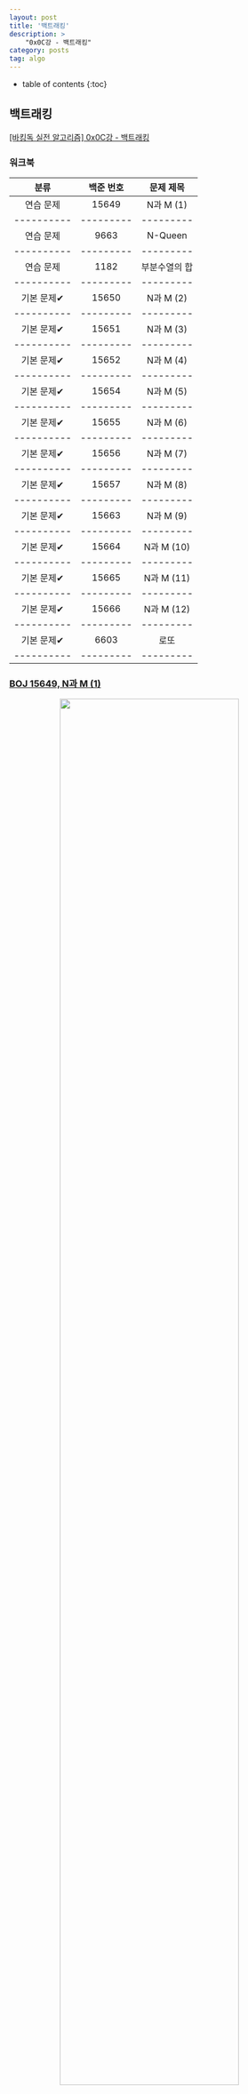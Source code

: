 ```yaml
---
layout: post
title: '백트래킹'
description: >
    "0x0C강 - 백트래킹"
category: posts
tag: algo
---
```


- table of contents
{:toc}

## 백트래킹

[[바킹독 실전 알고리즘] 0x0C강 - 백트래킹](https://blog.encrypted.gg/945)

### 워크북

|   분류   | 백준 번호 | 문제 제목 |
|:--------:|:-------:|:-------:|
| 연습 문제 | 15649 | N과 M (1) |
|----------|---------|---------|	
| 연습 문제 | 9663 | N-Queen |
|----------|---------|---------|	
| 연습 문제 | 1182 | 부분수열의 합 |
|----------|---------|---------|	
| 기본 문제✔ | 15650 | N과 M (2) |
|----------|---------|---------|
| 기본 문제✔ | 15651 | N과 M (3) |
|----------|---------|---------|
| 기본 문제✔ | 15652 | N과 M (4) |
|----------|---------|---------|
| 기본 문제✔ | 15654 | N과 M (5) |
|----------|---------|---------|
| 기본 문제✔ | 15655 | N과 M (6) |
|----------|---------|---------|
| 기본 문제✔ | 15656 | N과 M (7) |
|----------|---------|---------|
| 기본 문제✔ | 15657 | N과 M (8) |
|----------|---------|---------|
| 기본 문제✔ | 15663 | N과 M (9) |
|----------|---------|---------|
| 기본 문제✔ | 15664 | N과 M (10) |
|----------|---------|---------|
| 기본 문제✔ | 15665 | N과 M (11) |
|----------|---------|---------|
| 기본 문제✔ | 15666 | N과 M (12) |
|----------|---------|---------|
| 기본 문제✔ | 6603 | 로또 |
|----------|---------|---------|


### [BOJ 15649, N과 M (1)](https://www.acmicpc.net/problem/15649)

<center><img src="/assets/img/boj/boj15649.png" width="80%" height="80%"></center><br>

~~~c++
#include <bits/stdc++.h>
using namespace std;

int N, M; // 4 3
int arr[10];
int isused[10];

void    func(int k)
{
    if (k == M) {
        for (int i = 0; i < M; i++)
            cout << arr[i] << ' ';
        cout << '\n';
        return ;
    }

    for (int i = 1; i <= N; i++) {
        if (!isused[i]) {
            arr[k] = i;
            isused[i] = 1;
            func(k + 1);
            isused[i] = 0;
        }
    }
}

int main()
{
    ios_base::sync_with_stdio(false);
    cin.tie(NULL); cout.tie(NULL);
    cin >> N >> M;

    func(0);

    return 0;
}
~~~

~~~c++
    for (int i = 1; i <= N; i++) {
        if (!isused[i]) {
            arr[k] = i;
            isused[i] = 1;
            func(k + 1);
            isused[i] = 0;
        }
    }
~~~

- 이 반복문이 백트래킹의 전형적인 구조라고 한다. 반복문을 돌면서 arr를 채워넣고, 특정 수를 채워넣었다는 것을 체크하는 isused 배열을 1로 바꾸고 재귀를 타고 들어가는 구조다. 이 반복문은 N과 M 모든 시리즈에 사용되기 때문에, 이 반복문만 이해한다면 모든 N과 M 문제를 풀 수 있게 된다.

### [BOJ 9663, N-Queen](https://www.acmicpc.net/problem/9663)

<center><img src="/assets/img/boj/boj9663-01.png" width="80%" height="80%"></center><br>

~~~c++
#include <bits/stdc++.h>
using namespace std;

int col[15];
int N, sum;

bool    check(int m)
{
    for (int i = 0; i < m; i++) {
        if (col[i] == col[m] || abs(col[i] - col[m]) == abs(i - m))
            return false;
    }
    return true;
}

void    func(int m)
{
    if (m == N) {
        sum++;
    }
    else {
        for (int i = 0; i < N; i++)
        {
            col[m] = i;
            if (check(m))
                func(m + 1);
        }
    }
}

int main()
{
    ios_base::sync_with_stdio(false);
    cin.tie(NULL); cout.tie(NULL);
    cin >> N;

    func(0);
    cout << sum;

    return 0;
}
~~~

- 피신에서 비슷한 문제를 풀어본 적이 있다. ~풀어본 적만 있다.~

- 퀸의 이동 경로 때문에, 한 행에는 반드시 하나의 퀸만 위치할 수 있다. 따라서 우리는 input N을 받은 후 크기가 N인 일차원 배열 col[N]을 선언하여 퀸의 위치를 저장할 수 있다.

- 이후 0번째 열부터 시작하면서, 0번째 행부터 차례로 퀸을 놓기 시작하여 조건에 맞으면 계속해서 퀸을 놓아나가고, N번째 퀸을 놓는데 성공했다면 경우의 수를 늘린다. 이때 퀸의 위치가 적절한 지 따지는 함수가 중요하다.

~~~c++
bool    check(int m)
{
    for (int i = 0; i < m; i++) {
        if (col[i] == col[m] || abs(col[i] - col[m]) == abs(i - m))
            return false;
    }
    return true;
}
~~~

- `col[i]`는 행(x)번호, `i`는 열 번호를 의미한다. 같은 라인(행)에 있거나, 혹은 대각선에 있는 경우 false를 반환한다.

<center><img src="/assets/img/boj/boj9663-02.png" width="80%" height="80%"></center><br>

- 보라색으로 표시한 두 좌표와, 노란색으로 표시한 두 좌표가 대각선 관계다. 

~~~c++
abs(col[i] - col[m]) == abs(i - m)
~~~

- 가 성립하면 대각선 관계다. (2, 1) 과 (5, 4) 그리고 (3, 2) 와 (0, 5)는 위의 수식이 성립한다. 아까 말했듯이 **`col[i]`는 x좌표, `i`는 y좌표기 때문에**

~~~c++
 x  y   x  y
(2, 1) (5, 4)
=> abs(5 - 2) = abs(4 - 1)

 x  y   x  y
(3, 2) (0, 5)
=> abs(0 - 3) = abs(5 - 2)
~~~

- 임을 확인할 수 있다.

### [BOJ 1182, 부분수열의 합](https://www.acmicpc.net/problem/1182)

<center><img src="/assets/img/boj/boj1182.png" width="80%" height="80%"></center><br>

~~~c++
#include <bits/stdc++.h>
using namespace std;

int N, S;
int arr[30];
int cnt = 0;

void    func(int cur, int sum) {
    if (cur == N) {
        if (sum == S) 
            cnt++;
        return ;
    }
    func(cur + 1, sum);
    func(cur + 1, sum + arr[cur]);
}

int main()
{
    ios_base::sync_with_stdio(false);
    cin.tie(NULL); cout.tie(NULL);

    cin >> N >> S;

    for (int i = 0; i < N ; i++)
        cin >> arr[i];

    func(0, 0);
    if (S == 0)
        cnt--;
    cout << cnt;

    return 0;
}
~~~

- k번째 재귀에서 k번째 수를 더하거나 더하지 않거나로 두 가지로 재귀를 뻗어나가면 되는, 언뜻 생각하면 어렵지 않은 재귀지만 앞에서 N과 M 백트래킹 반복문에 도취되어 있던 나는 쉽사리 이 재귀를 생각해내지 못했다...

### [BOJ 15650, N과 M (2)](https://www.acmicpc.net/problem/15650)

<center><img src="/assets/img/boj/boj15650.png" width="80%" height="80%"></center><br>

#### 풀이 1
~~~c++
#include <bits/stdc++.h>
using namespace std;

int N, M;
int arr[8];
int isused[8];

void    solve(int k)
{
    if (k == M) {
        for (int i = 0; i < M; i++) {
            cout << arr[i] << ' ';
        }
        cout << '\n';
        return ;
    }

    for (int i = 1; i <= N; i++) {
            arr[k] = i;
            if (k > 0 && arr[k - 1] >= arr[k])
                continue ;
            solve(k + 1);
    }
}   

int main()
{
    ios_base::sync_with_stdio(false);
    cin.tie(NULL); cout.tie(NULL);

    cin >> N >> M;
    solve(0);
    return 0;
}
~~~

#### 풀이 2
~~~c++
#include <bits/stdc++.h>
using namespace std;

int N, M;
int arr[10];
int isused[10];

void    solve(int k)
{
    if (k == M) {
        for (int i = 0; i < M; i++) {
            cout << arr[i] << ' ';
        }
        cout << '\n';
        return ;
    }

    int st = 1;
    if (k != 0)
        st = arr[k - 1] + 1;
    // arr[0]이 2면 st는 3이됨

    for (int i = st; i <= N; i++) {
        if (!isused[i]) {
            arr[k] = i;
            isused[i] = 1;
            solve(k + 1);
            isused[i] = 0;
        }
    }
}   

int main()
{
    ios_base::sync_with_stdio(false);
    cin.tie(NULL); cout.tie(NULL);

    cin >> N >> M;

    solve(0);

    return 0;
}
~~~

- N과 M (1)과 다르게 **고른 수열이 오름차순이어야 한다는** 조건이 추가되었다. 따라서 k + 1번째 수는 반드시 k번째 수보다 커야만 한다. 따라서 k + 1번째 수가 k번째 수보다 작을 때, 그 수열은 넘어가기 위한 조건이 필요하다. 풀이 1은 내가 생각해낸 조건인데, 직관적이긴 한데 백트래킹이라는 컨셉트에서 좀 벗어난 것 같다.

- 풀이 2는 바킹독 문제집의 정해 코드인데 따로 st라는 숫자를 두고 st가 arr[k]보다 반드시 크도록 만들어서 애초에 k + 1번째 수가 k번째 수보다 작은 상황을 만들지 않는다. 과연 현명한 풀이...

### [BOJ 15651, N과 M (3)](https://www.acmicpc.net/problem/15651)

<center><img src="/assets/img/boj/boj15651.png" width="80%" height="80%"></center><br>

~~~c++
#include <bits/stdc++.h>
using namespace std;

int N, M;
int arr[10];
int isused[10];

void    solve(int k)
{
    if (k == M)
    {
        for (int i = 0; i < M; i++)
            cout << arr[i] << " ";
        cout << '\n';
        return ;
    }

    for (int i = 1; i <= N; i++) {
        arr[k] = i;
        solve(k + 1);
    }
}

int main()
{
    ios_base::sync_with_stdio(false);
    cin.tie(NULL); cout.tie(NULL);
    cin >> N >> M;

    solve(0);
    return 0;
}
~~~

- N과 M (1)에서 **같은 수를 여러 번 골라도 된다는 조건**이 추가되었다. isused 배열을 사용했던 이유가 중복을 체크하기 위함이었기 때문에, 중복해서 수를 골라도 된다면 굳이 isused 배열을 사용할 필요가 없이 바로 다음 재귀로 들어가면 된다.

### [BOJ 15652, N과 M (4)](https://www.acmicpc.net/problem/15652)

<center><img src="/assets/img/boj/boj15652.png" width="80%" height="80%"></center><br>

#### 풀이 1
~~~c++
#include <bits/stdc++.h>
using namespace std;

int N, M;
int arr[10];
int isused[10];

void    solve(int k)
{
    if (k == M) {
        for (int i = 0; i < M; i++)
            cout << arr[i] << ' ';
        cout << '\n';
        return ;
    }

    for (int i = 1; i <= N; i++)
    {
        arr[k] = i;
        if (k > 0 && arr[k - 1] > arr[k])
            continue ;
        solve(k + 1);
    }
}

int main()
{
    ios_base::sync_with_stdio(false);
    cin.tie(NULL); cout.tie(NULL);

    cin >> N >> M;
    solve(0);
    return 0;
}
~~~


#### 풀이 2
~~~c++
#include <bits/stdc++.h>
using namespace std;

int N, M;
int arr[10];
int isused[10];

void    solve(int k)
{
    if (k == M) {
        for (int i = 0; i < M; i++)
            cout << arr[i] << ' ';
        cout << '\n';
        return ;
    }

    int st = 1;
    if (k != 0)
        st = arr[k - 1];

    for (int i = st; i <= N; i++)
    {
        arr[k] = i;
        solve(k + 1);
    }
}

int main()
{
    ios_base::sync_with_stdio(false);
    cin.tie(NULL); cout.tie(NULL);

    cin >> N >> M;
    solve(0);
    return 0;
}
~~~
 
- **중복이 허용되고, 비내림차순이어야 한다**. 비내림차순이라는 것은 k + 1번째 수가 k번째 수와 같거나 큰 수열이다. N과 M (2)와 거의 동일한데 **오름차순인지, 비내림차순인지의 차이가 있다.**

### [BOJ 15654, N과 M (5)](https://www.acmicpc.net/problem/15654)

<center><img src="/assets/img/boj/boj15654.png" width="80%" height="80%"></center><br>

~~~c++
#include <bits/stdc++.h>
using namespace std;

int N, M;
vector<int> v;
int arr[10];
int isused[10];

void    solve(int k)
{
    if (k == M) {
        for (int i = 0; i < M; i++)
            cout << arr[i] << ' ';
        cout << '\n';
        return ;
    }

    for (int i = 0; i < N; i++) {
        if (!isused[i]) {
            arr[k] = v[i];
            isused[i] = 1;
            solve(k + 1);
            isused[i] = 0;
        }
    }
}

int main()
{
    ios_base::sync_with_stdio(false);
    cin.tie(NULL); cout.tie(NULL);
    cin >> N >> M;
    for (int i = 0; i < N; i++) {
        int num; cin >> num;
        v.push_back(num);
    }
    sort(v.begin(), v.end());
    solve(0);

    return 0;
}
~~~

- N과 M (1)과 완전히 동일하지만, 따로 수열이 주어지기 때문에 arr[]에 처음부터 주어진 배열을 할당하거나 출력할 때 인덱스를 주거나 해야 한다. 마찬가지로 N과 M (6), (7), (8)은 (2), (3), (4)와 완전히 동일한 유형의 문제이기 때문에 넘어간다.

### [BOJ 15663, N과 M (9)](https://www.acmicpc.net/problem/15663)

<center><img src="/assets/img/boj/boj15663.png" width="80%" height="80%"></center><br>

~~~c++
#include <bits/stdc++.h>
using namespace std;

int N, M;
int arr[10];
int isused[10];
vector<int> v;

// 1 7 9 9
void    solve(int k)
{
    if (k == M) {
        for (int i = 0; i < M; i++)
            cout << arr[i] << ' ';
        cout << '\n';
        return ;
    }
    
    int tmp = 0;
    for (int i = 0; i < N; i++) {
        if (!isused[i] && tmp != v[i]) {
            arr[k] = v[i];
            isused[i] = 1;
            tmp = arr[k];
            solve(k + 1);
            isused[i] = 0;
        }
    }
}

int main()
{
    ios_base::sync_with_stdio(false);
    cin.tie(NULL); cout.tie(NULL);

    cin >> N >> M;

    for (int i = 0; i < N; i++) {
        int num; cin >> num;
        v.push_back(num);
    }

    sort(v.begin(), v.end());
    solve(0);

    return 0;
}
~~~

- **중복되는 수가 포함된 수열이 주어지는데, 중복되는 수열을 여러 번 출력하면 안된다.** 이걸 어떻게 처리해야 할 지가 곤란스럽다. 결론적으로 말하자면 임시 int 변수에 배열의 마지막 수를 저장하고, 다음 인덱스의 수와 임시 변수를 비교하면 된다.

~~~c++
int tmp = 0; // 1) 임시 변수를 만든다
for (int i = 0; i < N; i++) {
    if (!isused[i] && tmp != v[i]) { 
        // 3) 조건에 현재 수열의 수가 배열의 마지막 수와 같은지도 포함한다.
        arr[k] = v[i];
        isused[i] = 1;
        tmp = arr[k]; // 2) 배열의 마지막 수를 임시 변수에 저장한다
        solve(k + 1);
        isused[i] = 0;
    }
}
~~~

- 이렇게 하면 재귀가 어느 정도까지 파고들었는가와 관계없이 깔끔하게 중복되는 수열을 걸러낼 수가 있다. 이런 씽크빅이 있었을 줄이야...

### [BOJ 6603, 로또](https://www.acmicpc.net/problem/6603)

<center><img src="/assets/img/boj/boj6603.png" width="80%" height="80%"></center><br>

~~~c++
#include <bits/stdc++.h>
using namespace std;

int K;
int arr[10];
int isused[10];
int num[10];

void    solve(int k)
{
    if (k == 6) {
        for (int i = 0; i < 6; i++)
            cout << arr[i] << ' ';
        cout << '\n';
        return ; 
    }

    for (int i = 0; i < K; i++) {
        if (!isused[i]) {
            arr[k] = num[i];
            if (k > 0 && arr[k - 1] > arr[k])
                continue; 
            isused[i] = 1;
            solve(k + 1);
            isused[i] = 0;
        }
    }
}

int main()
{
    ios_base::sync_with_stdio(false);
    cin.tie(NULL); cout.tie(NULL);

    while (1)
    {
        cin >> K;
        if (K == 0)
            break ;
        for (int i = 0; i < K; i++) {
            int t; cin >> t;
            num[i] = t;
        }

        solve(0);
        cout << '\n';

        for (int i = 0; i < 10; i++) {
            arr[i] = 0;
            num[i] = 0;
        }
    }

    return 0;
}
~~~

- 앞에서 풀었던 N과 M 유형에서 중복을 체크하는 isused 배열, 그리고 오름차순이 아닌 배열을 배제하는 조건식을 넣어 문제에서 요구하는 조건을 맞추었다. 

~~~c++
for (int i = 0; i < K; i++) {
    if (!isused[i]) {
        arr[k] = num[i];
        if (k > 0 && arr[k - 1] > arr[k])
            continue; 
        isused[i] = 1;
        solve(k + 1);
        isused[i] = 0;
    }
}
~~~

- 사실상 N과 M 문제의 연장선이 아닌지...
